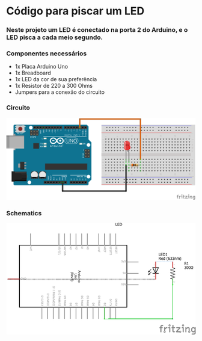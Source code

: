 # Código para piscar um LED

### Neste projeto um LED é conectado na porta 2 do Arduino, e o LED pisca a cada meio segundo.

### Componentes necessários
* 1x Placa Arduino Uno
* 1x Breadboard
* 1x LED da cor de sua preferência
* 1x Resistor de 220 a 300 Ohms 
* Jumpers para a conexão do circuito

### Circuito
![circuito](imagens/led.png)

### Schematics
![schematics](imagens/led_schematics.png)